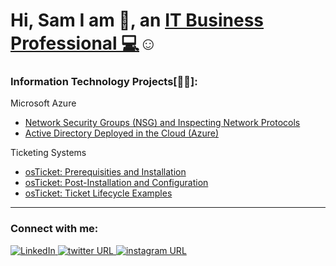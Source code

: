 <h1>Hi, Sam I am 👋, an <a href="https://www.linkedin.com/in/samuel-hintz/" target="_blank">IT Business Professional 💻</a>☺</h1>

<head>
  <link rel='stylesheet' href='https://cdnjs.cloudflare.com/ajax/libs/font-awesome/4.7.0/css/font-awesome.min.css'></head>

<h3>Information Technology Projects[👨‍💻]:</h3>
 <p>Microsoft Azure</p>
  <ul>
    <li><a href="https://github.com/SamEshaia/Azure-Compute-and-Networking">Network Security Groups (NSG) and Inspecting Network Protocols</a></li>
    <li><a href="https://github.com/SamEshaia/Active-Directory-Deployed-in-the-Cloud--Azure-">Active Directory Deployed in the Cloud (Azure)</a></li>
  </ul>
 <p>Ticketing Systems</p>
  <ul>
    <li><a href="https://github.com/SamEshaia/Ticketing-Systems">osTicket: Prerequisities and Installation</a></li>
    <li><a href="https://github.com/SamEshaia/Ticketing-Systems#osticket-post-installation-setup">osTicket: Post-Installation and Configuration</a></li>
    <li><a href="https://github.com/SamEshaia/Ticketing-Systems#tickets-and-ticket-lifecycle">osTicket: Ticket Lifecycle Examples</a></li>
  </ul>
<hr></hr> 
<h3>Connect with me:</h3>
 <a href="https://www.linkedin.com/in/samuel-hintz">
    <img src="https://img.shields.io/badge/LinkedIn-black?style=flat-square&logo=linkedin" alt="LinkedIn">
 </a>
 <a href="https://twitter.com/SamuelEshaia">
  <img alt="twitter URL" src="https://img.shields.io/badge/Twitter-black?style=flat-square&logo=twitter">
 </a>
 <a href="https://www.instagram.com/gimmehintz57">
 <img alt="instagram URL" src="https://img.shields.io/badge/instagram-black?style=flat-square&logo=instagram">
  </a>
      



<!--
**Pizzaboi64/Pizzaboi64** is a ✨ _special_ ✨ repository because its `README.md` (this file) appears on your GitHub profile.

Here are some ideas to get you started:

- 🔭 I’m currently working on ...
- 🌱 I’m currently learning ...
- 👯 I’m looking to collaborate on ...
- 🤔 I’m looking for help with ...
- 💬 Ask me about ...
- 📫 How to reach me: ...
- 😄 Pronouns: ...
- ⚡ Fun fact: ...
-->
